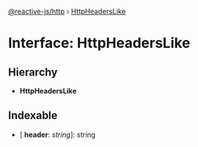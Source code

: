 [@reactive-js/http](../README.md) › [HttpHeadersLike](httpheaderslike.md)

# Interface: HttpHeadersLike

## Hierarchy

* **HttpHeadersLike**

## Indexable

* \[ **header**: *string*\]: string
